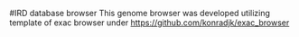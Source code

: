 #IRD database browser
This genome browser was developed utilizing template of exac browser under https://github.com/konradjk/exac_browser
